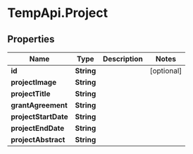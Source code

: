 # TempApi.Project

## Properties

Name | Type | Description | Notes
------------ | ------------- | ------------- | -------------
**id** | **String** |  | [optional] 
**projectImage** | **String** |  | 
**projectTitle** | **String** |  | 
**grantAgreement** | **String** |  | 
**projectStartDate** | **String** |  | 
**projectEndDate** | **String** |  | 
**projectAbstract** | **String** |  | 


